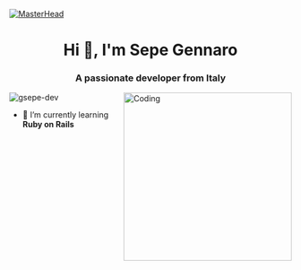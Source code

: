 [![MasterHead](https://images.squarespace-cdn.com/content/v1/5740bc2207eaa04caaa32791/1468302171587-W4599JFQ8MIB6NONH72K/image-asset.gif)]()

<h1 align="center">Hi 👋, I'm Sepe Gennaro</h1>
<h3 align="center">A passionate developer from Italy</h3>

<img align="right" alt="Coding" width="300" height="300" src="https://upload.wikimedia.org/wikipedia/commons/b/b0/NewTux.svg">

<p align="left"> <img src="https://komarev.com/ghpvc/?username=gsepe-dev&label=Profile%20views&color=0e75b6&style=flat" alt="gsepe-dev" /> </p>

- 🌱 I’m currently learning **Ruby on Rails**
